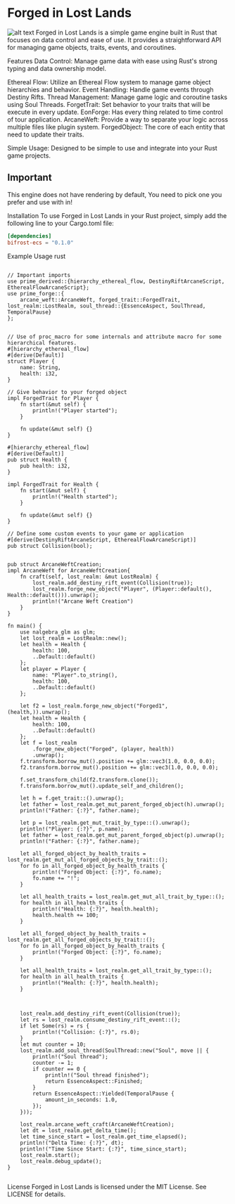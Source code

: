 # Forged in Lost Lands
![alt text](https://github.com/GabrielBernardoDaSilva/forged-in-lost-lands/blob/master/forged-in-lost-lands.png)
Forged in Lost Lands is a simple game engine built in Rust that focuses on data control and ease of use. It provides a straightforward API for managing game objects, traits, events, and coroutines.

Features
Data Control: Manage game data with ease using Rust's strong typing and data ownership model.

Ethereal Flow: Utilize an Ethereal Flow system to manage game object hierarchies and behavior.
Event Handling: Handle game events through Destiny Rifts.
Thread Management: Manage game logic and coroutine tasks using Soul Threads.
ForgetTrait: Set behavior to your traits that will be execute in every update.
EonForge: Has every thing related to time control of tour application.
ArcaneWeft: Provide a way to separate your logic across multiple files like plugin system.
ForgedObject: The core of each entity that need to update their traits.

Simple Usage: Designed to be simple to use and integrate into your Rust game projects.

## Important

This engine does not have rendering by default,
You need to pick one you prefer and use with in!

Installation
To use Forged in Lost Lands in your Rust project, simply add the following line to your Cargo.toml file:

```toml
[dependencies]
bifrost-ecs = "0.1.0"

```

Example Usage
rust

<pre><code>
// Important imports
use prime_derived::{hierarchy_ethereal_flow, DestinyRiftArcaneScript, EtherealFlowArcaneScript};
use prime_forge::{
    arcane_weft::ArcaneWeft, forged_trait::ForgedTrait, lost_realm::LostRealm, soul_thread::{EssenceAspect, SoulThread, TemporalPause}
};


// Use of proc_macro for some internals and attribute macro for some hierarchical features. 
#[hierarchy_ethereal_flow]
#[derive(Default)]
struct Player {
    name: String,
    health: i32,
}

// Give behavior to your forged object 
impl ForgedTrait for Player {
    fn start(&mut self) {
        println!("Player started");
    }

    fn update(&mut self) {}
}

#[hierarchy_ethereal_flow]
#[derive(Default)]
pub struct Health {
    pub health: i32,
}

impl ForgedTrait for Health {
    fn start(&mut self) {
        println!("Health started");
    }

    fn update(&mut self) {}
}

// Define some custom events to your game or application
#[derive(DestinyRiftArcaneScript, EtherealFlowArcaneScript)]
pub struct Collision(bool);


pub struct ArcaneWeftCreation;
impl ArcaneWeft for ArcaneWeftCreation{
    fn craft(self, lost_realm: &mut LostRealm) {
        lost_realm.add_destiny_rift_event(Collision(true));
        lost_realm.forge_new_object("Player", (Player::default(), Health::default())).unwrap();
        println!("Arcane Weft Creation")
    }
}

fn main() {
    use nalgebra_glm as glm;
    let lost_realm = LostRealm::new();
    let health = Health {
        health: 100,
        ..Default::default()
    };
    let player = Player {
        name: "Player".to_string(),
        health: 100,
        ..Default::default()
    };

    let f2 = lost_realm.forge_new_object("Forged1", (health,)).unwrap();
    let health = Health {
        health: 100,
        ..Default::default()
    };
    let f = lost_realm
        .forge_new_object("Forged", (player, health))
        .unwrap();
    f.transform.borrow_mut().position += glm::vec3(1.0, 0.0, 0.0);
    f2.transform.borrow_mut().position += glm::vec3(1.0, 0.0, 0.0);

    f.set_transform_child(f2.transform.clone());
    f.transform.borrow_mut().update_self_and_children();

    let h = f.get_trait::<Health>().unwrap();
    let father = lost_realm.get_mut_parent_forged_object(h).unwrap();
    println!("Father: {:?}", father.name);

    let p = lost_realm.get_mut_trait_by_type::<Player>().unwrap();
    println!("Player: {:?}", p.name);
    let father = lost_realm.get_mut_parent_forged_object(p).unwrap();
    println!("Father: {:?}", father.name);

    let all_forged_object_by_health_traits = lost_realm.get_mut_all_forged_objects_by_trait::<Health>();
    for fo in all_forged_object_by_health_traits {
        println!("Forged Object: {:?}", fo.name);
        fo.name += "!";
    }

    let all_health_traits = lost_realm.get_mut_all_trait_by_type::<Health>();
    for health in all_health_traits {
        println!("Health: {:?}", health.health);
        health.health += 100;
    }

    let all_forged_object_by_health_traits = lost_realm.get_all_forged_objects_by_trait::<Health>();
    for fo in all_forged_object_by_health_traits {
        println!("Forged Object: {:?}", fo.name);
    }

    let all_health_traits = lost_realm.get_all_trait_by_type::<Health>();
    for health in all_health_traits {
        println!("Health: {:?}", health.health);
    }

    

    lost_realm.add_destiny_rift_event(Collision(true));
    let rs = lost_realm.consume_destiny_rift_event::<Collision>();
    if let Some(rs) = rs {
        println!("Collision: {:?}", rs.0);
    }
    let mut counter = 10;
    lost_realm.add_soul_thread(SoulThread::new("Soul", move || {
        println!("Soul thread");
        counter -= 1;
        if counter == 0 {
            println!("Soul thread finished");
            return EssenceAspect::Finished;
        }
        return EssenceAspect::Yielded(TemporalPause {
            amount_in_seconds: 1.0,
        });
    }));

    lost_realm.arcane_weft_craft(ArcaneWeftCreation);
    let dt = lost_realm.get_delta_time();
    let time_since_start = lost_realm.get_time_elapsed();
    println!("Delta Time: {:?}", dt);
    println!("Time Since Start: {:?}", time_since_start);
    lost_realm.start();
    lost_realm.debug_update();
}

</code></pre>

License
Forged in Lost Lands is licensed under the MIT License. See LICENSE for details.
